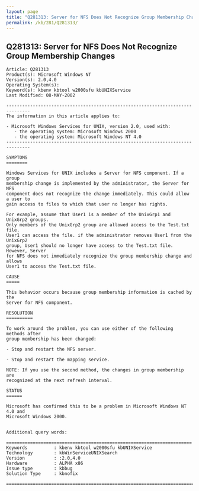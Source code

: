 ```yaml
---
layout: page
title: "Q281313: Server for NFS Does Not Recognize Group Membership Changes"
permalink: /kb/281/Q281313/
---
```


## Q281313: Server for NFS Does Not Recognize Group Membership Changes

	Article: Q281313
	Product(s): Microsoft Windows NT
	Version(s): 2.0,4.0
	Operating System(s): 
	Keyword(s): kbenv kbtool w2000sfu kbUNIXService
	Last Modified: 08-MAY-2002
	
	-------------------------------------------------------------------------------
	The information in this article applies to:
	
	- Microsoft Windows Services for UNIX, version 2.0, used with:
	   - the operating system: Microsoft Windows 2000 
	   - the operating system: Microsoft Windows NT 4.0 
	-------------------------------------------------------------------------------
	
	SYMPTOMS
	========
	
	Windows Services for UNIX includes a Server for NFS component. If a group
	membership change is implemented by the administrator, the Server for NFS
	component does not recognize the change immediately. This could allow a user to
	gain access to files to which that user no longer has rights.
	
	For example, assume that User1 is a member of the UnixGrp1 and UnixGrp2 groups.
	Only members of the UnixGrp2 group are allowed access to the Test.txt file.
	User1 can access the file. if the administrator removes User1 from the UnixGrp2
	group, User1 should no longer have access to the Test.txt file. However, Server
	for NFS does not immediately recognize the group membership change and allows
	User1 to access the Test.txt file.
	
	CAUSE
	=====
	
	This behavior occurs because group membership information is cached by the
	Server for NFS component.
	
	RESOLUTION
	==========
	
	To work around the problem, you can use either of the following methods after
	group membership has been changed:
	
	- Stop and restart the NFS server.
	
	- Stop and restart the mapping service.
	
	NOTE: If you use the second method, the changes in group membership are
	recognized at the next refresh interval.
	
	STATUS
	======
	
	Microsoft has confirmed this to be a problem in Microsoft Windows NT 4.0 and
	Microsoft Windows 2000.
	
	
	Additional query words:
	
	======================================================================
	Keywords          : kbenv kbtool w2000sfu kbUNIXService 
	Technology        : kbWinServiceUNIXSearch
	Version           : :2.0,4.0
	Hardware          : ALPHA x86
	Issue type        : kbbug
	Solution Type     : kbnofix
	
	=============================================================================
	
